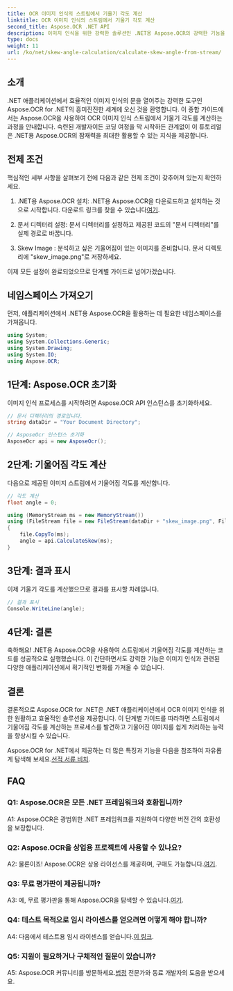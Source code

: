 ```yaml
---
title: OCR 이미지 인식의 스트림에서 기울기 각도 계산
linktitle: OCR 이미지 인식의 스트림에서 기울기 각도 계산
second_title: Aspose.OCR .NET API
description: 이미지 인식을 위한 강력한 솔루션인 .NET용 Aspose.OCR의 강력한 기능을 활용해 보세요. 경사각을 쉽게 계산하는 방법을 알아보세요.
type: docs
weight: 11
url: /ko/net/skew-angle-calculation/calculate-skew-angle-from-stream/
---
```

## 소개

.NET 애플리케이션에서 효율적인 이미지 인식의 문을 열어주는 강력한 도구인 Aspose.OCR for .NET의 흥미진진한 세계에 오신 것을 환영합니다. 이 종합 가이드에서는 Aspose.OCR을 사용하여 OCR 이미지 인식 스트림에서 기울기 각도를 계산하는 과정을 안내합니다. 숙련된 개발자이든 코딩 여정을 막 시작하든 관계없이 이 튜토리얼은 .NET용 Aspose.OCR의 잠재력을 최대한 활용할 수 있는 지식을 제공합니다.

## 전제 조건

핵심적인 세부 사항을 살펴보기 전에 다음과 같은 전제 조건이 갖추어져 있는지 확인하세요.

1.  .NET용 Aspose.OCR 설치: .NET용 Aspose.OCR을 다운로드하고 설치하는 것으로 시작합니다. 다운로드 링크를 찾을 수 있습니다[여기](https://releases.aspose.com/ocr/net/).

2. 문서 디렉터리 설정: 문서 디렉터리를 설정하고 제공된 코드의 "문서 디렉터리"를 실제 경로로 바꿉니다.

3. Skew Image : 분석하고 싶은 기울어짐이 있는 이미지를 준비합니다. 문서 디렉토리에 "skew_image.png"로 저장하세요.

이제 모든 설정이 완료되었으므로 단계별 가이드로 넘어가겠습니다.

## 네임스페이스 가져오기

먼저, 애플리케이션에서 .NET용 Aspose.OCR을 활용하는 데 필요한 네임스페이스를 가져옵니다.

```csharp
using System;
using System.Collections.Generic;
using System.Drawing;
using System.IO;
using Aspose.OCR;
```

## 1단계: Aspose.OCR 초기화

이미지 인식 프로세스를 시작하려면 Aspose.OCR API 인스턴스를 초기화하세요.

```csharp
// 문서 디렉터리의 경로입니다.
string dataDir = "Your Document Directory";

// AsposeOcr 인스턴스 초기화
AsposeOcr api = new AsposeOcr();
```

## 2단계: 기울어짐 각도 계산

다음으로 제공된 이미지 스트림에서 기울어짐 각도를 계산합니다.

```csharp
// 각도 계산
float angle = 0;

using (MemoryStream ms = new MemoryStream())
using (FileStream file = new FileStream(dataDir + "skew_image.png", FileMode.Open, FileAccess.Read))
{
    file.CopyTo(ms);
    angle = api.CalculateSkew(ms);
}
```

## 3단계: 결과 표시

이제 기울기 각도를 계산했으므로 결과를 표시할 차례입니다.

```csharp
// 결과 표시
Console.WriteLine(angle);
```

## 4단계: 결론

축하해요! .NET용 Aspose.OCR을 사용하여 스트림에서 기울어짐 각도를 계산하는 코드를 성공적으로 실행했습니다. 이 간단하면서도 강력한 기능은 이미지 인식과 관련된 다양한 애플리케이션에서 획기적인 변화를 가져올 수 있습니다.

## 결론

결론적으로 Aspose.OCR for .NET은 .NET 애플리케이션에서 OCR 이미지 인식을 위한 원활하고 효율적인 솔루션을 제공합니다. 이 단계별 가이드를 따라하면 스트림에서 기울어짐 각도를 계산하는 프로세스를 발견하고 기울어진 이미지를 쉽게 처리하는 능력을 향상시킬 수 있습니다.

 Aspose.OCR for .NET에서 제공하는 더 많은 특징과 기능을 다음을 참조하여 자유롭게 탐색해 보세요.[선적 서류 비치](https://reference.aspose.com/ocr/net/).

## FAQ

### Q1: Aspose.OCR은 모든 .NET 프레임워크와 호환됩니까?

A1: Aspose.OCR은 광범위한 .NET 프레임워크를 지원하여 다양한 버전 간의 호환성을 보장합니다.

### Q2: Aspose.OCR을 상업용 프로젝트에 사용할 수 있나요?

 A2: 물론이죠! Aspose.OCR은 상용 라이선스를 제공하며, 구매도 가능합니다.[여기](https://purchase.aspose.com/buy).

### Q3: 무료 평가판이 제공됩니까?

 A3: 예, 무료 평가판을 통해 Aspose.OCR을 탐색할 수 있습니다.[여기](https://releases.aspose.com/).

### Q4: 테스트 목적으로 임시 라이센스를 얻으려면 어떻게 해야 합니까?

 A4: 다음에서 테스트용 임시 라이센스를 얻습니다.[이 링크](https://purchase.aspose.com/temporary-license/).

### Q5: 지원이 필요하거나 구체적인 질문이 있습니까?

 A5: Aspose.OCR 커뮤니티를 방문하세요.[법정](https://forum.aspose.com/c/ocr/16) 전문가와 동료 개발자의 도움을 받으세요.